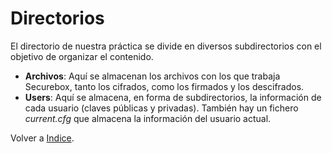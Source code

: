 # Directorios
El directorio de nuestra práctica se divide en diversos subdirectorios con el objetivo de organizar el contenido.
* **Archivos**: Aquí se almacenan los archivos con los que trabaja Securebox, tanto los cifrados, como los firmados y los descifrados.
* **Users**: Aquí se almacena, en forma de subdirectorios, la información de cada usuario (claves públicas y privadas). También hay un fichero *current.cfg* que almacena la información del usuario actual.

Volver a [Indice](Indice).